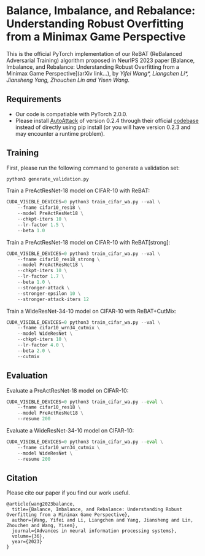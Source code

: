 # Balance, Imbalance, and Rebalance: Understanding Robust Overfitting from a Minimax Game Perspective

This is the official PyTorch implementation of our ReBAT (ReBalanced Adversarial Training) algorithm proposed in NeurIPS 2023 paper [Balance, Imbalance, and Rebalance: Understanding Robust Overfitting from a Minimax Game Perspective](arXiv link...), by *Yifei Wang\*, Liangchen Li\*, Jiansheng Yang, Zhouchen Lin and Yisen Wang*.

## Requirements

- Our code is compatiable with PyTorch 2.0.0.
- Please install [AutoAttack](https://arxiv.org/abs/2003.01690) of version 0.2.4 through their official [codebase](https://github.com/fra31/auto-attack) instead of directly using pip install (or you will have version 0.2.3 and may encounter a runtime problem).

## Training

First, please run the following command to generate a validation set:

```python
python3 generate_validation.py
```

Train a PreActResNet-18 model on CIFAR-10 with ReBAT:

```python
CUDA_VISIBLE_DEVICES=0 python3 train_cifar_wa.py --val \
	--fname cifar10_res18 \
	--model PreActResNet18 \
	--chkpt-iters 10 \
	--lr-factor 1.5 \
	--beta 1.0
```

Train a PreActResNet-18 model on CIFAR-10 with ReBAT[strong]:

```python
CUDA_VISIBLE_DEVICES=0 python3 train_cifar_wa.py --val \
	--fname cifar10_res18_strong \
	--model PreActResNet18 \
	--chkpt-iters 10 \
	--lr-factor 1.7 \
	--beta 1.0 \
	--stronger-attack \
	--stronger-epsilon 10 \
	--stronger-attack-iters 12
```

Train a WideResNet-34-10 model on CIFAR-10 with ReBAT+CutMix:

```python
CUDA_VISIBLE_DEVICES=0 python3 train_cifar_wa.py --val \
	--fname cifar10_wrn34_cutmix \
	--model WideResNet \
	--chkpt-iters 10 \
	--lr-factor 4.0 \
	--beta 2.0 \
	--cutmix
```

## Evaluation

Evaluate a PreActResNet-18 model on CIFAR-10:

```python
CUDA_VISIBLE_DEVICES=0 python3 train_cifar_wa.py --eval \
	--fname cifar10_res18 \
	--model PreActResNet18 \
	--resume 200
```

Evaluate a WideResNet-34-10 model on CIFAR-10:

```python
CUDA_VISIBLE_DEVICES=0 python3 train_cifar_wa.py --eval \
	--fname cifar10_wrn34_cutmix \
	--model WideResNet \
	--resume 200
```

## Citation

Please cite our paper if you find our work useful.

```
@article{wang2023balance,
  title={Balance, Imbalance, and Rebalance: Understanding Robust Overfitting from a Minimax Game Perspective},
  author={Wang, Yifei and Li, Liangchen and Yang, Jiansheng and Lin, Zhouchen and Wang, Yisen},
  journal={Advances in neural information processing systems},
  volume={36},
  year={2023}
}
```

